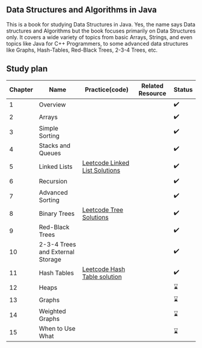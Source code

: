 ## Data Structures and Algorithms in Java
This is a book for studying Data Structures in Java. Yes, the name says Data structures and Algorithms but the book focuses primarily on Data Structures only. It covers a wide variety of topics from basic Arrays, Strings, and even topics like Java for C++ Programmers, to some advanced data structures like Graphs, Hash-Tables, Red-Black Trees, 2-3-4 Trees, etc.

## Study plan 
|Chapter|Name|Practice(code)|Related Resource|Status|
|-------|----|--------------|----------------|------|
|1|Overview|||:heavy_check_mark:|
|2|Arrays|||:heavy_check_mark:|
|3|Simple Sorting|||:heavy_check_mark:|
|4|Stacks and Queues|||:heavy_check_mark:|
|5|Linked Lists|[Leetcode Linked List Solutions](https://github.com/abbos0123/Algorithms-and-System-Design-FAANG/tree/main/Leetcode-Lessons-and-Solutions/Leetcode-solutions/Linked-List)||:heavy_check_mark:|
|6|Recursion|||:heavy_check_mark:|
|7|Advanced Sorting|||:heavy_check_mark:|
|8|Binary Trees|[Leetcode Tree Solutions](https://github.com/abbos0123/Algorithms-and-System-Design-FAANG/tree/main/Leetcode-Lessons-and-Solutions/Leetcode-solutions/Trees)||:heavy_check_mark:|
|9|Red-Black Trees|||:heavy_check_mark:|
|10|2-3-4 Trees and External Storage|||:heavy_check_mark:|
|11|Hash Tables|[Leetcode Hash Table solution](https://github.com/abbos0123/Algorithms-and-System-Design-FAANG/tree/main/Leetcode-Lessons-and-Solutions/Leetcode-solutions/Hash-Table)||:heavy_check_mark:|
|12|Heaps|||:hourglass:|
|13|Graphs|||:hourglass:|
|14|Weighted Graphs|||:hourglass:|
|15|When to Use What|||:hourglass:|
